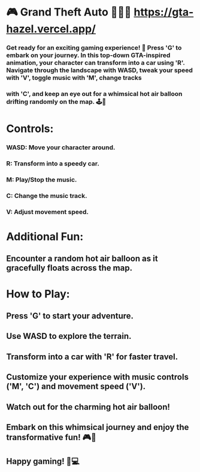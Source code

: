 # 🎮 Grand Theft Auto 🚗🤖🎈 https://gta-hazel.vercel.app/

### Get ready for an exciting gaming experience! 🌟 Press 'G' to embark on your journey. In this top-down GTA-inspired animation, your character can transform into a car using 'R'. Navigate through the landscape with WASD, tweak your speed with 'V', toggle music with 'M', change tracks
### with 'C', and keep an eye out for a whimsical hot air balloon drifting randomly on the map. 🕹️🎈

# Controls:

### WASD: Move your character around.
### R: Transform into a speedy car.
### M: Play/Stop the music.
### C: Change the music track.
### V: Adjust movement speed.

# Additional Fun:
## Encounter a random hot air balloon as it gracefully floats across the map.

# How to Play:
## Press 'G' to start your adventure.
## Use WASD to explore the terrain.
## Transform into a car with 'R' for faster travel.
## Customize your experience with music controls ('M', 'C') and movement speed ('V').
## Watch out for the charming hot air balloon!
## Embark on this whimsical journey and enjoy the transformative fun! 🎮🚀

## Happy gaming! 🌈💻






